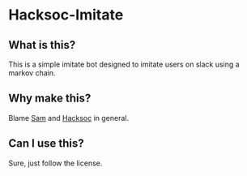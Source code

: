 # Hacksoc-Imitate

## What is this?
This is a simple imitate bot designed to imitate users on slack using a markov chain.

## Why make this?
Blame [Sam](https://github.com/sdhand) and [Hacksoc](https://hacksoc.org) in general.

## Can I use this?
Sure, just follow the license.
